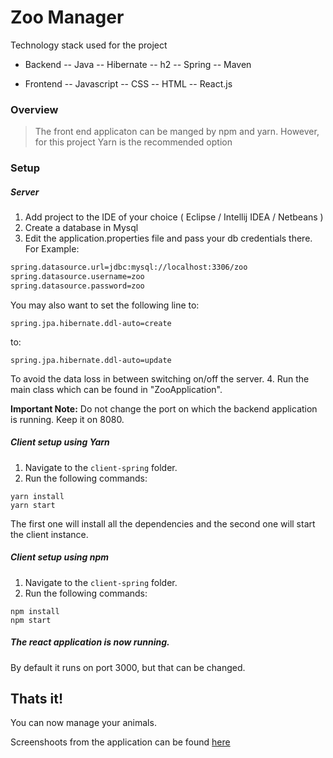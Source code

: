 # Zoo Manager

Technology stack used for the project

  - Backend
  -- Java
  -- Hibernate
  -- h2
  -- Spring
  -- Maven

  - Frontend
  -- Javascript
  -- CSS
  -- HTML
  -- React.js

### Overview




> The front end applicaton can be manged by npm and yarn. 
However, for this project Yarn is the recommended option


### Setup

##### Server
1. Add project to the IDE of your choice ( Eclipse / Intellij IDEA / Netbeans )
2. Create a database in Mysql
3. Edit the application.properties file and pass your db credentials there. For Example:
```sh
spring.datasource.url=jdbc:mysql://localhost:3306/zoo
spring.datasource.username=zoo
spring.datasource.password=zoo
```
You may also want to set the following line to: 
```
spring.jpa.hibernate.ddl-auto=create
```
to:
```
spring.jpa.hibernate.ddl-auto=update
```
To avoid the data loss in between switching on/off the server.
4. Run the main class which can be found in "ZooApplication".

**Important Note:**
Do not change the port on which the backend application is running. Keep it on 8080.

##### Client setup using Yarn
1. Navigate to the `client-spring` folder.
2. Run the following commands:
```
yarn install
yarn start
```
The first one will install all the dependencies and the second one will start the client instance.

##### Client setup using npm
1. Navigate to the `client-spring` folder.
2. Run the following commands:
```
npm install
npm start
```

##### The react application is now running.
By default it runs on port 3000, but that can be changed.



## Thats it!
You can now manage your animals.

Screenshoots from the application can be found [here](https://drive.google.com/open?id=19ICseETtXDNotd9mT-R0kM6wNUM6VSaZ) 

